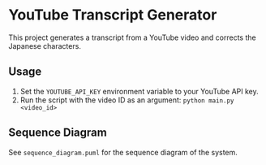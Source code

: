 # YouTube Transcript Generator

This project generates a transcript from a YouTube video and corrects the Japanese characters.

## Usage

1. Set the `YOUTUBE_API_KEY` environment variable to your YouTube API key.
2. Run the script with the video ID as an argument: `python main.py <video_id>`

## Sequence Diagram

See `sequence_diagram.puml` for the sequence diagram of the system.